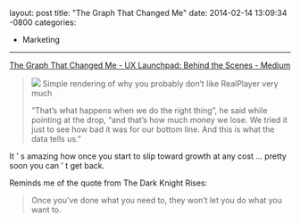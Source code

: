 layout: post
title:  "The Graph That Changed Me"
date:   2014-02-14 13:09:34 -0800
categories:
  - Marketing
---

<script async src="https://static.medium.com/embed.js"></script><a class="m-story" data-collapsed="true" href="https://medium.com/launching-ux-launchpad/the-graph-that-changed-me-385ff833f9c8">The Graph That Changed Me - UX Launchpad: Behind the Scenes - Medium</a>



 >   ![](/attachments/e20978c0b6ae82059fea8a7e82fd75fc/image.png)  Simple rendering of why you probably don’t like RealPlayer very much 
 > 
 >  “That’s what happens when we do the right thing”, he said while pointing at the drop, “and that’s how much money we lose. We tried it just to see how bad it was for our bottom line. And this is what the data tells us.” 

 It ’ s amazing how once you start to slip toward growth at any cost …  pretty soon you can ’ t get back. 

 Reminds me of the quote from The Dark Knight Rises: 

 >  Once you’ve done what you need to, they won’t let you do what you want to. 

 >  
 > 
 > 
 
